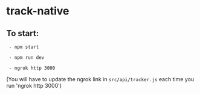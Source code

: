 # track-native

## To start:

` - npm start`

` - npm run dev`

` - ngrok http 3000`

(You will have to update the ngrok link in `src/api/tracker.js` each time you run 'ngrok http 3000')